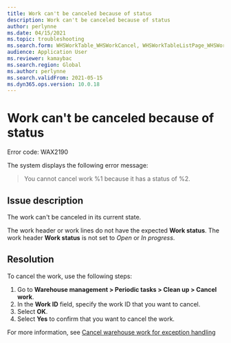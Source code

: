 ```yaml
---
title: Work can't be canceled because of status
description: Work can't be canceled because of status
author: perlynne
ms.date: 04/15/2021
ms.topic: troubleshooting
ms.search.form: WHSWorkTable_WHSWorkCancel, WHSWorkTableListPage_WHSWorkCancel
audience: Application User
ms.reviewer: kamaybac
ms.search.region: Global
ms.author: perlynne
ms.search.validFrom: 2021-05-15
ms.dyn365.ops.version: 10.0.18
---
```


# Work can't be canceled because of status

Error code: WAX2190

The system displays the following error message:

> You cannot cancel work %1 because it has a status of %2.

## Issue description

The work can't be canceled in its current state.

The work header or work lines do not have the expected **Work status**. The work header **Work status** is not set to *Open* or *In progress*.

## Resolution

To cancel the work, use the following steps:

1. Go to **Warehouse management \> Periodic tasks \> Clean up \> Cancel work**.
1. In the **Work ID** field, specify the work ID that you want to cancel.
1. Select **OK**.
1. Select **Yes** to confirm that you want to cancel the work.

For more information, see [Cancel warehouse work for exception handling](../../warehousing/cancel-warehouse-work.md)
